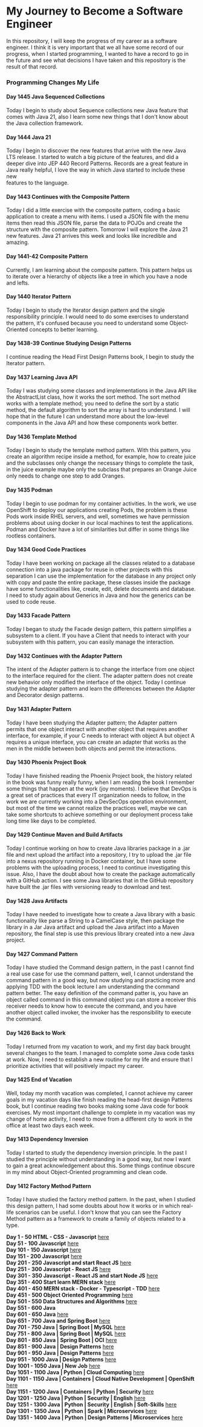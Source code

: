 # My Journey to Become a Software Engineer

In this repository, I will keep the progress of my career as a software engineer. I think it is very
important that we all have some record of our progress, when I started programming, I wanted to have
a record to go in the future and see what decisions I have taken and this repository is the result
of that record.

### Programming Changes My Life

#### Day 1445 Java Sequenced Collections

Today I begin to study about Sequence collections new Java feature that comes with Java 21, also I learn some new 
things that I don't know about the Java collection framework.  

#### Day 1444 Java 21

Today I begin to discover the new features that arrive with the new Java LTS release. 
I started to watch a big picture of the features, and did a deeper dive into JEP 440 Record Patterns.
Records are a great feature in Java really helpful, I love the way in which Java started to include these new  
features to the language. 

#### Day 1443 Continues with the Composite Pattern

Today I did a little exercise with the composite pattern, coding a basic application to create a menu with items.
I used a JSON file with the menu items then read this JSON file, parse the data to POJOs and create the structure with 
the composite pattern.
Tomorrow I will explore the Java 21 new features.
Java 21 arrives this week and looks like incredible and amazing.  

#### Day 1441-42 Composite Pattern

Currently, I am learning about the composite pattern. 
This pattern helps us to iterate over a hierarchy of objects like a tree in which you have a node and lefts.

#### Day 1440 Iterator Pattern

Today I begin to study the Iterator design pattern and the single responsibility principle.
I would need to do some exercises to understand the pattern, it's confused because you need to understand some 
Object-Oriented concepts to better learning. 

#### Day 1438-39 Continue Studying Design Patterns

I continue reading the Head First Design Patterns book, I begin to study the Iterator pattern. 

#### Day 1437 Learning Java API

Today I was studying some classes and implementations in the Java API like the AbstractList class, how it works the 
sort method.
The sort method works with a template method; you need to define the sort by a static method, the default algorithm 
to sort the array is hard to understand. I will hope that in the future I can understand more about the low-level 
components in the Java API and how these components work better. 

#### Day 1436 Template Method

Today I begin to study the template method pattern.
With this pattern, you create an algorithm recipe inside a method, for example, how to create juice and the subclasses 
only change the necessary things to complete the task, in the juice example maybe only the subclass that prepares an 
Orange Juice only needs to change one step to add Oranges. 

#### Day 1435 Podman

Today I begin to use podman for my container activities. In the work, we use OpenShift to deploy our applications 
creating Pods, the problem is these Pods work inside RHEL servers, and well, sometimes we have permission problems 
about using docker in our local machines to test the applications.
Podman and Docker have a lot of similarities but differ in some things like rootless containers. 

#### Day 1434 Good Code Practices

Today I have been working on package all the classes related to a database connection into a java package for reuse 
in other projects with this separation I can use the implementation for the database in any project only with copy 
and paste the entire package, these classes inside the package have some functionalities like, create, edit, delete 
documents and database.
I need to study again about Generics in Java and how the generics can be used to code reuse. 

#### Day 1433 Facade Pattern

Today I began to study the Facade design pattern, this pattern simplifies a subsystem to a client.
If you have a Client that needs to interact with your subsystem with this pattern, you can easily manage the 
interaction. 

#### Day 1432 Continues with the Adapter Pattern

The intent of the Adapter pattern is to change the interface from one object to the interface required for the client.
The adapter pattern does not create new behavior only modified the interface of the object.
Today I continue studying the adapter pattern and learn the differences between the Adapter and Decorator design 
patterns.

#### Day 1431 Adapter Pattern

Today I have been studying the Adapter pattern; the Adapter pattern permits that one object interact with another 
object that requires another interface, for example, if your C needs to interact with object A but object A requires 
a unique interface, you can create an adapter that works as the men in the middle between both objects and permit the 
interactions.

#### Day 1430 Phoenix Project Book

Today I have finished reading the Phoenix Project book, the history related in the book was funny really
funny, when I am reading the book I remember some things that happen at the work (joy moments).
I believe that DevOps is a great set of practices that every IT organization needs to follow, in the work we are 
currently working into a DevSecOps operation environment, but most of the time we cannot realize the practices well, 
maybe we can take some shortcuts to achieve something or our deployment process take long time like days to be 
completed.   

#### Day 1429 Continue Maven and Build Artifacts

Today I continue working on how to create Java libraries package in a .jar file and next upload the artifact into a 
repository, I try to upload the .jar file into a nexus repository running in Docker container, but I have some 
problems with the uploading process, I need to continue investigating this issue.
Also, I have the doubt about how to create the package automatically with a GitHub action.
I see some Java libraries that in the GitHub repository have built the .jar files with versioning ready to download 
and test.

#### Day 1428 Java Artifacts

Today I have needed to investigate how to create a Java library with a basic functionality like parse a String to 
a CamelCase style, then package the library in a Jar Java artifact and upload the Java artifact into a Maven 
repository, the final step is use this previous library created into a new Java project. 

#### Day 1427 Command Pattern

Today I have studied the Command design pattern, in the past I cannot find a real use case for use the command
pattern, well, I cannot understand the command pattern in a good way, but now studying and practicing more and applying
TDD with the book lecture I am understanding the command pattern better.
The easy definition of the command patter is, you have an object called command in this command object you can
store a receiver this receiver needs to know how to execute the command, and you have another object called invoker,
the invoker has the responsibility to execute the command.

#### Day 1426 Back to Work

Today I returned from my vacation to work, and my first day back brought several changes to the team.
I managed to complete some Java code tasks at work.
Now, I need to establish a new routine for my life
and ensure that I prioritize activities that will positively impact my career.

#### Day 1425 End of Vacation

Well, today my month vacation was completed,
I cannot achieve my career goals in my vacation days like finish reading the head-first design Patterns book,
but I continue reading two books making some Java code for book exercises.
My most important challenge to complete in my vacation was my change of home activity,
I need to move from a different city to work in the office at least two days each week.

#### Day 1413 Dependency Inversion

Today I started to study the dependency inversion principle.
In the past I studied the principle without understanding in a good way,
but now I want to gain a great acknowledgement about this.
Some things continue obscure in my mind about Object-Oriented programming and clean code.

#### Day 1412 Factory Method Pattern

Today I have studied the factory method pattern.
In the past, when I studied this design pattern, I had some doubts about how it works or in which real-life scenarios
can be useful.
I don't know that you can see the Factory Method pattern as a framework to create a family of objects related to a type.

**Day 1 - 50 HTML - CSS - Javascript**  [here](./day0-50.md)</br>
**Day 51 - 100 Javascript** [here](./day51-100.md)</br>
**Day 101 - 150 Javascript** [here](./day101-150.md)</br>
**Day 151 - 200 Javascript** [here](./day151-200.md)</br>
**Day 201 - 250 Javascript and start React JS** [here](day201-250.md)</br>
**Day 251 - 300 Javascript - React JS** [here](day251-300.md)</br>
**Day 301 - 350 Javascript - React JS and start Node JS** [here](day301-350.md)</br>
**Day 351 - 400 Start learn MERN stack** [here](day351-400.md)</br>
**Day 401 - 450 MERN stack - Docker - Typescript - TDD** [here](day401-450.md)</br>
**Day 451 - 500 Object Oriented Programming** [here](day451-500.md)</br>
**Day 501 - 550 Data Structures and Algorithms** [here](day501-550.md)</br>
**Day 551 - 600 Java**</br>
**Day 601 - 650 Java** [here](day601-650.md)</br>
**Day 651 - 700 Java and Spring Boot** [here](day651-700.md)</br>
**Day 701 - 750 Java | Spring Boot | MySQL** [here](day701-750.md)</br>
**Day 751 - 800 Java | Spring Boot | MySQL** [here](day751-800.markdown)</br>
**Day 801 - 850 Java | Spring Boot | OCI** [here](day801-850.md)</br>
**Day 851 - 900 Java | Design Patterns** [here](day851-900.md)</br>
**Day 901 - 950 Java | Design Patterns** [here](day901-950.md)</br>
**Day 951 - 1000 Java | Design Patterns** [here](day951-1000.md)</br>
**Day 1001 - 1050 Java | New Job** [here](day1001-1050.md)</br>
**Day 1051 - 1100 Java | Python | Cloud Computing** [here](day1051-1100.md)</br>
**Day 1101 - 1150 Java | Containers | Cloud Native Development | OpenShift** [here](day1101-1150.md)</br>
**Day 1151 - 1200 Java | Containers | Python | Security** [here](day1151-1200.md)</br>
**Day 1201 - 1250 Java | Python | Security | English** [here](day1201-1250.md)</br>
**Day 1251 - 1300 Java | Python | Security | English | Soft-Skills** [here](day1251-1300.md)</br>
**Day 1301 - 1350 Java | Python | Spark | Microservices** [here](day1301-1350.md)</br>
**Day 1351 - 1400 Java | Python | Design Patterns | Microservices** [here](day1351-1400.md)</br>

